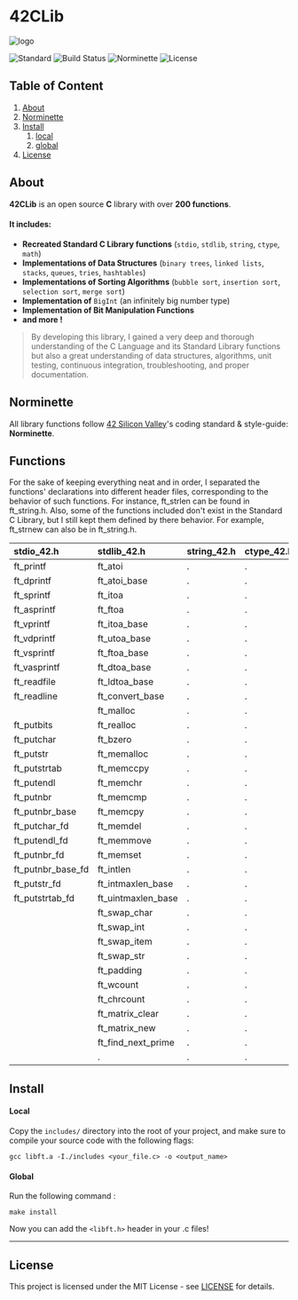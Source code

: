 # 42CLib

![logo]()

![Standard](https://img.shields.io/badge/Standard-ANSI%20C89-red.svg)
![Build Status](https://img.shields.io/badge/Build-Pass-lightred.svg)
![Norminette](https://img.shields.io/badge/Norminette-Pass-lightred.svg)
![License](https://img.shields.io/badge/License-MIT-blue.svg)

## Table of Content

1. [About](#about-libft)
2. [Norminette](#norminette)
3. [Install](#install)
	1. [local](#local)
	2. [global](#global)
4. [License](#license)

## About <a name="about-libft"></a>

**42CLib** is an open source **C** library with over **200 functions**.

#### It includes:

 * **Recreated Standard C Library functions** (`stdio`, `stdlib`, `string`, `ctype`, `math`)
 * **Implementations of Data Structures** (`binary trees`, `linked lists`, `stacks`, `queues`, `tries`, `hashtables`)
 * **Implementations of Sorting Algorithms** (`bubble sort`, `insertion sort`, `selection sort`, `merge sort`)
 * **Implementation of** `BigInt` (an infinitely big number type)
 * **Implementation of Bit Manipulation Functions**
 * **and more !**
 
>By developing this library, I gained a very deep and thorough understanding of the C Language and its Standard Library functions but also a great understanding of data structures, algorithms, unit testing, continuous integration, troubleshooting, and proper documentation.

## Norminette <a name="norminette"></a>

All library functions follow [42 Silicon Valley](https://www.42.us.org/)'s coding standard & style-guide: **Norminette**.

## Functions <a name="functions"></a>

For the sake of keeping everything neat and in order, I separated the functions'
declarations into different header files, corresponding to the behavior of
such functions.
For instance, ft_strlen can be found in ft_string.h.
Also, some of the functions included don't exist in the Standard C Library,
but I still kept them defined by there behavior.
For example, ft_strnew can also be in ft_string.h.

| stdio_42.h        | stdlib_42.h        | string_42.h | ctype_42.h | math_42.h | btree.h | list.h |
|:------------------|:-------------------|:------------|:-----------|:----------|:--------|:-------|
| ft_printf         | ft_atoi            |      .      |      .     |      .    |     .   |    .   |
| ft_dprintf        | ft_atoi_base       |      .      |      .     |      .    |     .   |    .   |
| ft_sprintf        | ft_itoa            |      .      |      .     |      .    |     .   |    .   |
| ft_asprintf       | ft_ftoa            |      .      |      .     |      .    |     .   |    .   |
| ft_vprintf        | ft_itoa_base       |      .      |      .     |      .    |     .   |    .   |
| ft_vdprintf       | ft_utoa_base       |      .      |      .     |      .    |     .   |    .   |
| ft_vsprintf       | ft_ftoa_base       |      .      |      .     |      .    |     .   |    .   |
| ft_vasprintf      | ft_dtoa_base       |      .      |      .     |      .    |     .   |    .   |
| ft_readfile       | ft_ldtoa_base      |      .      |      .     |      .    |     .   |    .   |
| ft_readline       | ft_convert_base    |      .      |      .     |      .    |     .   |    .   |
|                   | ft_malloc          |      .      |      .     |      .    |     .   |    .   |
| ft_putbits        | ft_realloc         |      .      |      .     |      .    |     .   |    .   |
| ft_putchar        | ft_bzero           |      .      |      .     |      .    |     .   |    .   |
| ft_putstr         | ft_memalloc        |      .      |      .     |      .    |     .   |    .   |
| ft_putstrtab      | ft_memccpy         |      .      |      .     |      .    |     .   |    .   |
| ft_putendl        | ft_memchr          |      .      |      .     |      .    |     .   |    .   |
| ft_putnbr         | ft_memcmp          |      .      |      .     |      .    |     .   |    .   |
| ft_putnbr_base    | ft_memcpy          |      .      |      .     |      .    |     .   |    .   |
| ft_putchar_fd     | ft_memdel          |      .      |      .     |      .    |     .   |    .   |
| ft_putendl_fd     | ft_memmove         |      .      |      .     |      .    |     .   |    .   |
| ft_putnbr_fd      | ft_memset          |      .      |      .     |      .    |     .   |    .   |
| ft_putnbr_base_fd | ft_intlen          |      .      |      .     |      .    |     .   |    .   |
| ft_putstr_fd      | ft_intmaxlen_base  |      .      |      .     |      .    |     .   |    .   |
| ft_putstrtab_fd   | ft_uintmaxlen_base |      .      |      .     |      .    |     .   |    .   |
|                   | ft_swap_char       |      .      |      .     |      .    |     .   |    .   |
|                   | ft_swap_int        |      .      |      .     |      .    |     .   |    .   |
|                   | ft_swap_item       |      .      |      .     |      .    |     .   |    .   |
|                   | ft_swap_str        |      .      |      .     |      .    |     .   |    .   |
|                   | ft_padding         |      .      |      .     |      .    |     .   |    .   |
|                   | ft_wcount          |      .      |      .     |      .    |     .   |    .   |
|                   | ft_chrcount        |      .      |      .     |      .    |     .   |    .   |
|                   | ft_matrix_clear    |      .      |      .     |      .    |     .   |    .   |
|                   | ft_matrix_new      |      .      |      .     |      .    |     .   |    .   |
|                   | ft_find_next_prime |      .      |      .     |      .    |     .   |    .   |
|                   |     .              |      .      |      .     |      .    |     .   |    .   |




## Install <a name="install"></a>

#### Local <a name="local"></a>

Copy the `includes/` directory into the root of your project, and
make sure to compile your source code with the following flags:

	gcc libft.a -I./includes <your_file.c> -o <output_name>

#### Global <a name="global"></a>

Run the following command :

	make install

Now you can add the `<libft.h>` header in your .c files!

----
## License <a name="license"></a>

This project is licensed under the MIT License - see [LICENSE](LICENSE/) for details.
